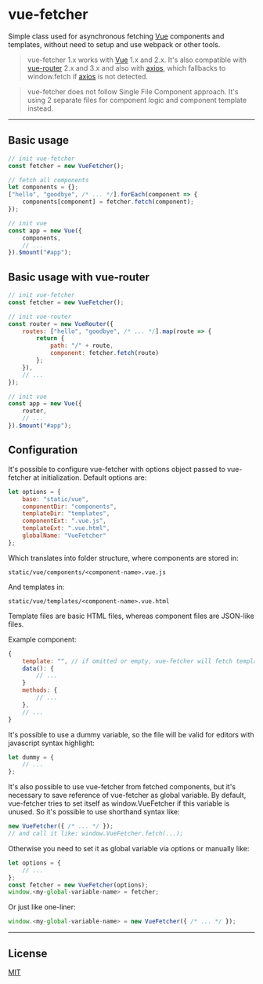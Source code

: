 
# vue-fetcher

Simple class used for asynchronous fetching [Vue](https://github.com/vuejs/vue) components and templates, without need to setup and use webpack or other tools.

> vue-fetcher 1.x works with [Vue](https://github.com/vuejs/vue) 1.x and 2.x. It's also compatible with [vue-router](https://github.com/vuejs/vue-router) 2.x and 3.x and also with [axios](https://github.com/axios/axios), which fallbacks to window.fetch if [axios](https://github.com/axios/axios) is not detected.

> vue-fetcher does not follow Single File Component approach. It's using 2 separate files for component logic and component template instead.

---

## Basic usage

```javascript
// init vue-fetcher
const fetcher = new VueFetcher();

// fetch all components
let components = {};
["hello", "goodbye", /* ... */].forEach(component => {
	components[component] = fetcher.fetch(component);
});

// init vue
const app = new Vue({
	components,
	// ...
}).$mount("#app");
```

## Basic usage with vue-router

```javascript
// init vue-fetcher
const fetcher = new VueFetcher();

// init vue-router
const router = new VueRouter({
	routes: ["hello", "goodbye", /* ... */].map(route => {
		return {
			path: "/" + route,
			component: fetcher.fetch(route)
		};
	}),
	// ...
});

// init vue
const app = new Vue({
	router,
	// ...
}).$mount("#app");
```

## Configuration

It's possible to configure vue-fetcher with options object passed to vue-fetcher at initialization. Default options are:
```javascript
let options = {
	base: "static/vue",
	componentDir: "components",
	templateDir: "templates",
	componentExt: ".vue.js",
	templateExt: ".vue.html",
	globalName: "VueFetcher"
};
```

Which translates into folder structure, where components are stored in:
```
static/vue/components/<component-name>.vue.js
```
And templates in:
```
static/vue/templates/<component-name>.vue.html
```

Template files are basic HTML files, whereas component files are JSON-like files.

Example component:
```javascript
{
	template: "", // if omitted or empty, vue-fetcher will fetch template file
	data(): {
		// ...
	}
	methods: {
		// ...
	},
	// ...
}
```
It's possible to use a dummy variable, so the file will be valid for editors with javascript syntax highlight:
```javascript
let dummy = {
	// ...
};
```

It's also possible to use vue-fetcher from fetched components, but it's necessary to save reference of vue-fetcher as global variable. By default, vue-fetcher tries to set itself as window.VueFetcher if this variable is unused. So it's possible to use shorthand syntax like:
```javascript
new VueFetcher({ /* ... */ });
// and call it like: window.VueFetcher.fetch(...);
```
Otherwise you need to set it as global variable via options or manually like:
```javascript
let options = {
	// ...
};
const fetcher = new VueFetcher(options);
window.<my-global-variable-name> = fetcher;
```
Or just like one-liner:
```javascript
window.<my-global-variable-name> = new VueFetcher({ /* ... */ });
```

---

## License

[MIT](http://opensource.org/licenses/MIT)